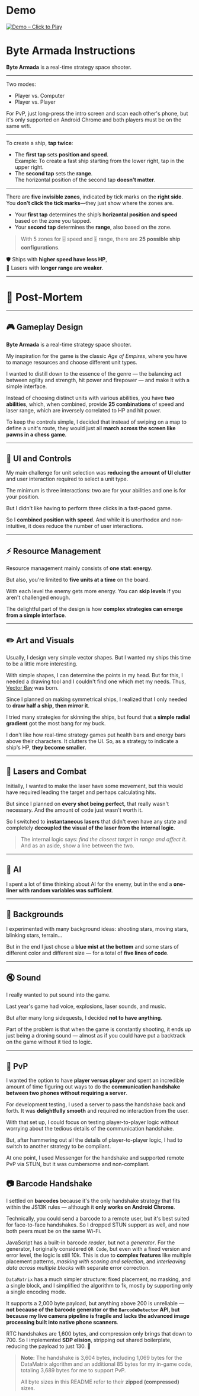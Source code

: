 <h1><a href="https://bacionejs.github.io/byte-armada/" style="text-decoration: none; color: inherit;">Demo</a></h1>

[![Demo – Click to Play](README.jpg)](https://bacionejs.github.io/byte-armada/)

# **Byte Armada Instructions**


**Byte Armada** is a real-time strategy space shooter. 

---

Two modes:  
- Player vs. Computer  
- Player vs. Player  

For PvP, just long-press the intro screen and scan each other's phone, but it's only supported on Android Chrome and both players must be on the same wifi. 

---

To create a ship, **tap twice**:

- The **first tap** sets **position and speed**.  
  Example: To create a fast ship starting from the lower right, tap in the upper right.
- The **second tap** sets the **range**.  
  The horizontal position of the second tap **doesn’t matter**.

---

There are **five invisible zones**, indicated by tick marks on the **right side**.  
You **don’t click the tick marks**—they just show where the zones are.

- Your **first tap** determines the ship’s **horizontal position and speed** based on the zone you tapped.
- Your **second tap** determines the **range**, also based on the zone.

> With 5 zones for 🎚️ speed and 🎚️ range, there are **25 possible ship configurations**.

🛡 Ships with **higher speed have less HP**,  
🔫 Lasers with **longer range are weaker**.

---

# 📘 Post-Mortem

---

## 🎮 Gameplay Design

**Byte Armada** is a real-time strategy space shooter.

My inspiration for the game is the classic *Age of Empires*, where you have to manage resources and choose different unit types. 

I wanted to distill down to the essence of the genre — the balancing act between agility and strength, hit power and firepower — and make it with a simple interface.

Instead of choosing distinct units with various abilities, you have **two abilities**, which, when combined, provide **25 combinations** of speed and laser range, which are inversely correlated to HP and hit power.

To keep the controls simple, I decided that instead of swiping on a map to define a unit's route, they would just all **march across the screen like pawns in a chess game**.

---

## 🧠 UI and Controls

My main challenge for unit selection was **reducing the amount of UI clutter** and user interaction required to select a unit type.

The minimum is three interactions: two are for your abilities and one is for your position.

But I didn't like having to perform three clicks in a fast-paced game.

So I **combined position with speed**. And while it is unorthodox and non-intuitive, it does reduce the number of user interactions.

---

## ⚡ Resource Management

Resource management mainly consists of **one stat: energy**.

But also, you're limited to **five units at a time** on the board.

With each level the enemy gets more energy. You can **skip levels** if you aren't challenged enough.

The delightful part of the design is how **complex strategies can emerge from a simple interface**.

---

## ✏️ Art and Visuals

Usually, I design very simple vector shapes. But I wanted my ships this time to be a little more interesting.

With simple shapes, I can determine the points in my head. But for this, I needed a drawing tool and I couldn't find one which met my needs. Thus, [Vector Bay](//github.com/bacionejs/vectorbay) was born.

Since I planned on making symmetrical ships, I realized that I only needed to **draw half a ship, then mirror it**.

I tried many strategies for skinning the ships, but found that a **simple radial gradient** got the most bang for my buck.

I don't like how real-time strategy games put health bars and energy bars above their characters. It clutters the UI. So, as a strategy to indicate a ship's HP, **they become smaller**.

---

## 🔫 Lasers and Combat

Initially, I wanted to make the laser have some movement, but this would have required leading the target and perhaps calculating hits.

But since I planned on **every shot being perfect**, that really wasn't necessary. And the amount of code just wasn't worth it.

So I switched to **instantaneous lasers** that didn't even have any state and completely **decoupled the visual of the laser from the internal logic**.

> The internal logic says: *find the closest target in range and affect it*.  
> And as an aside, show a line between the two.

---

## 🧠 AI

I spent a lot of time thinking about AI for the enemy, but in the end a **one-liner with random variables was sufficient**.

---

## 🌌 Backgrounds

I experimented with many background ideas: shooting stars, moving stars, blinking stars, terrain...

But in the end I just chose a **blue mist at the bottom** and some stars of different color and different size — for a total of **five lines of code**.

---

## 🔇 Sound

I really wanted to put sound into the game.

Last year's game had voice, explosions, laser sounds, and music.

But after many long sidequests, I decided **not to have anything**.

Part of the problem is that when the game is constantly shooting, it ends up just being a droning sound — almost as if you could have put a backtrack on the game without it tied to logic.

---

## 🥊 PvP

I wanted the option to have **player versus player** and spent an incredible amount of time figuring out ways to do the **communication handshake between two phones without requiring a server**.

For development testing, I used a server to pass the handshake back and forth. It was **delightfully smooth** and required no interaction from the user.

With that set up, I could focus on testing player-to-player logic without worrying about the tedious details of the communication handshake.

But, after hammering out all the details of player-to-player logic, I had to switch to another strategy to be compliant.

At one point, I used Messenger for the handshake and supported remote PvP via STUN, but it was cumbersome and non-compliant.

## 📷 Barcode Handshake

I settled on **barcodes** because it's the only handshake strategy that fits within the JS13K rules — although it **only works on Android Chrome**.

Technically, you could send a barcode to a remote user, but it's best suited for face-to-face handshakes. So I dropped STUN support as well, and now both peers must be on the same Wi-Fi.

JavaScript has a built-in barcode *reader*, but not a *generator*. For the generator, I originally considered `QR Code`, but even with a fixed version and error level, the logic is still 10k. This is due to **complex features** like multiple placement patterns, *masking with scoring and selection*, and *interleaving data across multiple blocks* with separate error correction.

`DataMatrix` has a much simpler structure: fixed placement, no masking, and a single block, and I simplified the algorithm to 1k, mostly by supporting only a single encoding mode.

It supports a 2,000 byte payload, but anything above 200 is unreliable — **not because of the barcode generator or the `BarcodeDetector` API, but because my live camera pipeline is fragile and lacks the advanced image processing built into native phone scanners**.

RTC handshakes are 1,600 bytes, and compression only brings that down to 700. So I implemented **SDP elision**, stripping out shared boilerplate, reducing the payload to just 130. 🎉

> **Note:** The handshake is 3,604 bytes, including 1,069 bytes for the DataMatrix algorithm and an additional 85 bytes for my in-game code, totaling 3,689 bytes for me to support PvP.
>
> All byte sizes in this README refer to their **zipped (compressed)** sizes.
